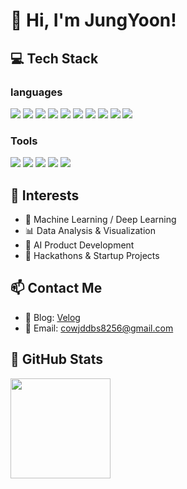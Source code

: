 # 👋 Hi, I'm JungYoon!

## 💻 Tech Stack
### languages
<div align="left">
  <img src="https://img.shields.io/badge/Python-3776AB?style=flat&logo=python&logoColor=white"/>
  <img src="https://img.shields.io/badge/Java-007396?style=flat&logo=java&logoColor=white"/>
  <img src="https://img.shields.io/badge/JavaScript-F7DF1E?style=flat&logo=javascript&logoColor=black"/>
  <img src="https://img.shields.io/badge/HTML5-E34F26?style=flat&logo=html5&logoColor=white"/>
  <img src="https://img.shields.io/badge/CSS3-1572B6?style=flat&logo=css3&logoColor=white"/>
  <img src="https://img.shields.io/badge/Notion-000000?style=flat&logo=notion&logoColor=white"/>
  <img src="https://img.shields.io/badge/MySQL-4479A1?style=flat&logo=mysql&logoColor=white"/>
  <img src="https://img.shields.io/badge/Oracle-F80000?style=flat&logo=oracle&logoColor=white"/>
  <img src="https://img.shields.io/badge/Spring-6DB33F?style=flat&logo=spring&logoColor=white"/>
  <img src="https://img.shields.io/badge/MyBatis-000000?style=flat&logo=data:image/svg+xml;base64,PHN2ZyBmaWxsPSJ3aGl0ZSIgdmlld0JveD0iMCAwIDM1MiAzNTIiIHhtbG5zPSJodHRwOi8vd3d3LnczLm9yZy8yMDAwL3N2ZyI+PHJlY3Qgd2lkdGg9IjM1MiIgaGVpZ2h0PSIzNTIiIGZpbGw9ImJsYWNrIi8+PHRleHQgeD0iNzUiIHk9IjIwMCIgZm9udC1zaXplPSIxMjBweCIgZmlsbD0id2hpdGUiPk1ZPC90ZXh0Pjwvc3ZnPg=="/>

</div>

### Tools
<div align="left">
  <img src="https://img.shields.io/badge/VSCode-007ACC?style=flat&logo=visualstudiocode&logoColor=white"/>
  <img src="https://img.shields.io/badge/Jupyter-F37626?style=flat&logo=jupyter&logoColor=white"/>
  <img src="https://img.shields.io/badge/Google_Colab-F9AB00?style=flat&logo=googlecolab&logoColor=white"/>
  <img src="https://img.shields.io/badge/Figma-F24E1E?style=flat&logo=figma&logoColor=white"/>
  <img src="https://img.shields.io/badge/GitHub-181717?style=flat&logo=github&logoColor=white"/>
</div>


## 📌 Interests
- 🧠 Machine Learning / Deep Learning  
- 📊 Data Analysis & Visualization  
- 🤖 AI Product Development  
- 🧪 Hackathons & Startup Projects

## 📫 Contact Me

- 📝 Blog: [Velog](https://velog.io/@cjungy2/series)  
- 📧 Email: cowjddbs8256@gmail.com


## 🧩 GitHub Stats
<div align="left">
  <img height="160px" src="https://github-readme-stats.vercel.app/api?username=chae909&show_icons=true&theme=tokyonight"/>
</div>
